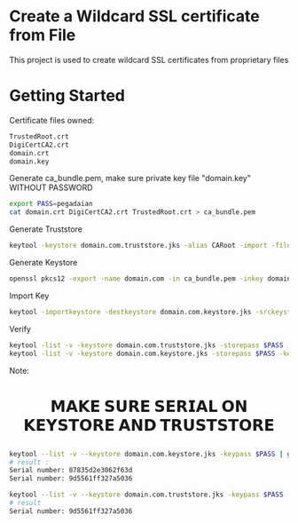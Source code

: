 # Create a Wildcard SSL certificate from File
This project is used to create wildcard SSL certificates from proprietary files

# Getting Started
Certificate files owned:
```bash
TrustedRoot.crt
DigiCertCA2.crt
domain.crt
domain.key
```
Generate ca_bundle.pem, make sure private key file "domain.key" WITHOUT PASSWORD
```bash
export PASS=pegadaian
cat domain.crt DigiCertCA2.crt TrustedRoot.crt > ca_bundle.pem
```
Generate Truststore
```bash
keytool -keystore domain.com.truststore.jks -alias CARoot -import -file TrustedRoot.cer -storepass $PASS -keypass $PASS
```
Generate Keystore
```bash
openssl pkcs12 -export -name domain.com -in ca_bundle.pem -inkey domain.key -out domain.com.p12 -passout pass:$PASS
```
Import Key
```bash
keytool -importkeystore -destkeystore domain.com.keystore.jks -srckeystore domain.com.p12 -srcstoretype pkcs12 -alias domain.com -srcstorepass $PASS -deststorepass $PASS -destkeypass $PASS
```
Verify
```bash
keytool -list -v -keystore domain.com.truststore.jks -storepass $PASS -keypass $PASS | grep Valid
keytool -list -v -keystore domain.com.keystore.jks -storepass $PASS -keypass $PASS | grep Serial
```
Note:
# <p align="center"> 𝗠𝗔𝗞𝗘 𝗦𝗨𝗥𝗘 𝗦𝗘𝗥𝗜𝗔𝗟 𝗢𝗡 𝗞𝗘𝗬𝗦𝗧𝗢𝗥𝗘 𝗔𝗡𝗗 𝗧𝗥𝗨𝗦𝗧𝗦𝗧𝗢𝗥𝗘 </p>
```bash
keytool --list -v --keystore domain.com.keystore.jks -keypass $PASS | grep Serial
# result :
Serial number: 87835d2e3062f63d
Serial number: 9d5561ff327a5036
```
```bash
keytool --list -v --keystore domain.com.truststore.jks -keypass $PASS | grep Serial
# result
Serial number: 9d5561ff327a5036
```
